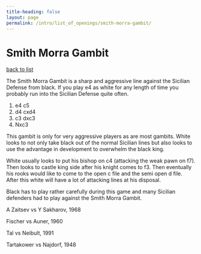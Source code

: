 ```yaml
---
title-heading: false
layout: page
permalink: /intro/list_of_openings/smith-morra-gambit/
---
```


# Smith Morra Gambit

[back to list](../../list_of_openings)



The Smith Morra Gambit is a sharp and aggressive line against the Sicilian Defense from black. If you play e4 as white for any length of time you probably run into the Sicilian Defense quite often.

1. e4 c5
2. d4 cxd4
3. c3 dxc3
4. Nxc3

This gambit is only for very aggressive players as are most gambits. White looks to not only take black out of the normal Sicilian lines but also looks to use the advantage in development to overwhelm the black king.

White usually looks to put his bishop on c4 (attacking the weak pawn on f7). Then looks to castle king side after his knight comes to f3. Then eventually his rooks would like to come to the open c file and the semi open d file. After this white will have a lot of attacking lines at his disposal.

Black has to play rather carefully during this game and many Sicilian defenders had to play against the Smith Morra Gambit.






A Zaitsev vs Y Sakharov, 1968

Fischer vs Auner, 1960

Tal vs Neibult, 1991

Tartakower vs Najdorf, 1948